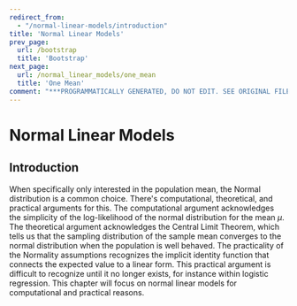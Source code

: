 ```yaml
---
redirect_from:
  - "/normal-linear-models/introduction"
title: 'Normal Linear Models'
prev_page:
  url: /bootstrap
  title: 'Bootstrap'
next_page:
  url: /normal_linear_models/one_mean
  title: 'One Mean'
comment: "***PROGRAMMATICALLY GENERATED, DO NOT EDIT. SEE ORIGINAL FILES IN /content***"
---
```

# Normal Linear Models

## Introduction

When specifically only interested in the population mean, the Normal distribution is a common choice.  There's computational, theoretical, and practical arguments for this.  The computational argument acknowledges the simplicity of the log-likelihood of the normal distribution for the mean $\mu$.  The theoretical argument acknowledges the Central Limit Theorem, which tells us that the sampling distribution of the sample mean converges to the normal distribution when the population is well behaved.  The practicality of the Normality assumptions recognizes the implicit identity function that connects the expected value to a linear form.  This practical argument is difficult to recognize until it no longer exists, for instance within logistic regression.  This chapter will focus on normal linear models for computational and practical reasons.